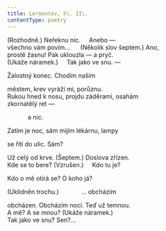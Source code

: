 ```yaml
---
title: Lermontov, 5\. II\.
contentType: poetry
---
```


<section>

(Rozhodně.) Neřeknu nic.     Anebo —  
všechno vám povím…      (Několik slov šeptem.) Ano,  
prostě žasnu! Pak uklouzla — a pryč.  
(Ukáže náramek.)     Tak jako ve snu. —

Žalostný konec. Chodím naším

městem, krev vyráží mi, porůznu.  
Rukou hned k nosu, projdu záděrami, osahám  
zkornatělý ret —            

            a nic.

Zatím je noc, sám míjím lékárnu, lampy

se řítí do ulic. Sám?

Už celý od krve. (Šeptem.) Doslova zřízen.  
Kde se to bere? (Vzrušen.)     Kdo tu je?

Kdo o mě otírá se? O koho já?

(Uklidněn trochu.)             … obcházím

obcházen. Obcházím nocí. Teď už temnou.  
A mě? A se mnou? (Ukáže náramek.)  
Tak jako ve snu? Sen?…

</section>
